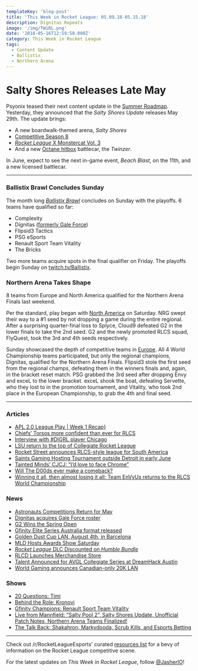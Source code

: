 ```yaml
---
templateKey: 'blog-post'
title: 'This Week in Rocket League: 05.09.18-05.15.18'
description: Dignitas Repeats
image: '/img/TWiRL.png'
date: '2018-05-16T12:59:58.000Z'
category: This Week in Rocket League
tags:
  - Content Update
  - Ballistix
  - Northern Arena
---
```


# Salty Shores Releases Late May
Psyonix teased their next content update in the [Summer Roadmap](https://www.rocketleague.com/news/rocket-league-roadmap-summer-2018/). Yesterday, they announced that the *Salty Shores Update* releases May 29th. The update brings: 

* A new boardwalk-themed arena, *Salty Shores*
* [Competitive Season 8](https://www.rocketleague.com/news/season-7-rewards-preview-season-8-details/)
* [*Rocket League* X Monstercat Vol. 3](https://twitter.com/Monstercat/status/993912208814784512)
* And a new [Octane hitbox](https://twitter.com/RocketLeague/status/998960756027674625) battlecar, the *Twinzer*.

In June, expect to see the next in-game event, *Beach Blast*, on the 11th, and a new licensed battlecar. 

---

### Ballistix Brawl Concludes Sunday

The month long [*Ballistix Brawl*](https://smash.gg/tournament/ballistix-brawl-rocket-league/events) concludes on Sunday with the playoffs. 6 teams have qualified so far: 

* Complexity
* Dignitas ([formerly Gale Force](https://twitter.com/TeamDignitas/status/998945908225081345))
* Flipsid3 Tactics
* PSG eSports
* Renault Sport Team Vitality
* The Bricks

Two more teams acquire spots in the final qualifier on Friday. The playoffs begin Sunday on [twitch.tv/Ballistix](https://twitch.tv/Ballistix).

### Northern Arena Takes Shape

8 teams from Europe and North America qualified for the Northern Arena Finals last weekend. 

Per the standard, play began with [North America](https://www.reddit.com/r/RocketLeagueEsports/comments/8klxma/narli_2_na_regionals_informationmatch_thread/) on Saturday. NRG swept their way to a #1 seed by not dropping a game during the entire regional. After a surprising quarter-final loss to Splyce, Cloud9 defeated G2 in the lower finals to take the 2nd seed. G2 and the newly promoted RLCS squad, FlyQuest, took the 3rd and 4th seeds respectively. 

Sunday showcased the depth of competitive teams in [Europe](https://www.reddit.com/r/RocketLeagueEsports/comments/8kt2np/narli_2_eu_regionals_informationmatch_thread/). All 4 World Championship teams participated, but only the regional champions, Dignitas, qualified for the Northern Arena Finals. Flipsid3 stole the first seed from the regional champs, defeating them in the winners finals and, again, in the bracket reset match. PSG grabbed the 3rd seed after dropping Envy and exceL to the lower bracket. exceL shook the boat, defeating Servette, who they lost to in the promotion tournament, and Vitality, who took 2nd place in the European Championship, to grab the 4th and final seed. 

---

### Articles

* [APL 2.0 League Play | Week 1 Recap}](http://1neesports.com/articles/news/rocket-league/17/apl-2.0-league-play-week-1-recap)
* [Chiefs’ Torsos more confident than ever for RLCS](https://armchairallamericans.com/chiefs-torsos-more-confident-than-ever-for-rlcs/)
* [Interview with #DIGRL player Chicago](http://team-dignitas.net/articles/news/rocket-league/12488/interview-with-digrl-player-chicago)
* [LSU return to the top of Collegiate Rocket League](https://armchairallamericans.com/lsu-return-to-the-top-of-collegiate-rocket-league/)
* [Rocket Street announces RLCS-style league for South America](https://www.rocketstreet.gg/register)
* [Saints Gaming Hosting Tournament outside Detroit in early June](https://smash.gg/tournament/saints-gaming-live-2018/details)
* [Tainted Minds’ CJCJ: “I’d love to face Chrome”](http://rocketeers.gg/interview-tainted-minds-cjcj-rlcs-finals-oce-region-london/)
* [Will The D00ds ever make a comeback?](http://rocketeers.gg/interview-with-joro-the-d00ds-comeback-rlrs-rlrs/)
* [Winning it all, then almost losing it all: Team EnVyUs returns to the RLCS World Championship](http://rocketeers.gg/team-envyus-rocket-league-interview/)

### News

* [Astronauts Competitions Return for May](https://twitter.com/TeamBeyondnet/status/997211207823224834)
* [Dignitas acquires Gale Force roster](https://twitter.com/TeamDignitas/status/998945908225081345)
* [G2 Wins the Spring Open](https://worldgaming.com/events/RocketLeagueCC/?utm_source=twitter&utm_campaign=rocketleaguecc&utm_content=cisco)
* [Gfinity Elite Series Australia format released](https://octane.gg/news/gfinity-elite-series-australia-format-released/)
* [Golden Dust Cup LAN, August 4th, in Barcelona](https://twitter.com/GoldenDustCup/status/999046249859944448)
* [MLD Hosts Awards Show Saturday](https://twitter.com/MLDoubles/status/998690612865101831)
* [*Rocket League* DLC Discounted on *Humble Bundle*](https://twitter.com/humble/status/999071216676810759)
* [RLCD Launches Merchandise Store](https://twitter.com/CoachingDiscord/status/997500665403502592)
* [Talent Announced for AVGL Collegiate Series at DreamHack Austin](https://twitter.com/AVGLofficial/status/997641753753767937)
* [World Gaming announces Canadian-only 20K LAN](https://worldgaming.com/events/RocketLeagueCC/)

### Shows

* [20 Questions: Timi](https://www.youtube.com/watch?v=cSdlg36Gyew)
* [Behind the Role: Kronovi](https://www.youtube.com/watch?v=_cGvjsbdrjA)
* [Gfinity Champions: Renault Sport Team Vitality](https://www.youtube.com/watch?v=QBVtV4545JQ)
* [Live from Mannfield: “Salty Pool 2”, Salty Shores Update, Unofficial Patch Notes, Northern Arena Teams Finalized!](http://www.lfmannfield.com/episodes/2018/5/22/ep-112-salty-pool-2-salty-shores-update-unofficial-patch-notes-northern-arena-teams-finalized)
* [The Talk Back: Shakahron, Markydooda, Scrub Kills, and Esports Betting](https://www.youtube.com/watch?v=T9HtZnaB09E)

---

Check out /r/RocketLeagueEsports' curated [resources list](https://www.reddit.com/r/RocketLeagueEsports/wiki/links) for a bevy of information on the Rocket League competitive scene.

For the latest updates on *This Week in Rocket League*, follow [@JasherIO](https://twitter.com/JasherIO)! 